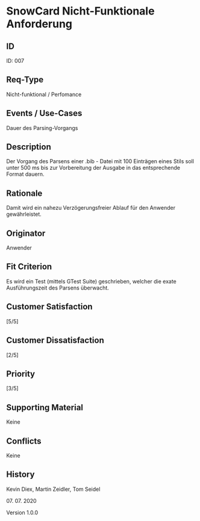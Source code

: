 # SnowCard Nicht-Funktionale Anforderung

## ID

ID: 007

## Req-Type

Nicht-funktional / Perfomance

## Events / Use-Cases

Dauer des Parsing-Vorgangs

## Description

Der Vorgang des Parsens einer .bib - Datei mit 100 Einträgen eines Stils soll unter 500 ms bis zur Vorbereitung der Ausgabe in das entsprechende Format dauern. 

## Rationale

Damit wird ein nahezu Verzögerungsfreier Ablauf für den Anwender gewährleistet.

## Originator

Anwender

## Fit Criterion

Es wird ein Test (mittels GTest Suite) geschrieben, welcher die exate Ausführungszeit des Parsens überwacht.

## Customer Satisfaction

[5/5]

## Customer Dissatisfaction

[2/5]

## Priority

[3/5]

## Supporting Material

Keine

## Conflicts

Keine

## History

Kevin Diex,
Martin Zeidler,
Tom Seidel

07\. 07\. 2020

Version 1.0.0
